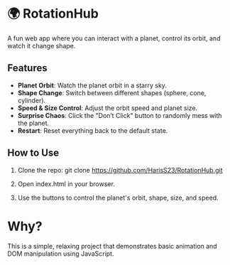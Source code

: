# 🌍 RotationHub

A fun web app where you can interact with a planet, control its orbit, and watch it change shape. 

## Features

- **Planet Orbit**: Watch the planet orbit in a starry sky.
- **Shape Change**: Switch between different shapes (sphere, cone, cylinder).
- **Speed & Size Control**: Adjust the orbit speed and planet size.
- **Surprise Chaos**: Click the "Don’t Click" button to randomly mess with the planet.
- **Restart**: Reset everything back to the default state.

## How to Use

1. Clone the repo:
   git clone https://github.com/HarisS23/RotationHub.git

2. Open index.html in your browser.

3. Use the buttons to control the planet's orbit, shape, size, and speed.

# Why?

This is a simple, relaxing project that demonstrates basic animation and DOM manipulation using JavaScript.

